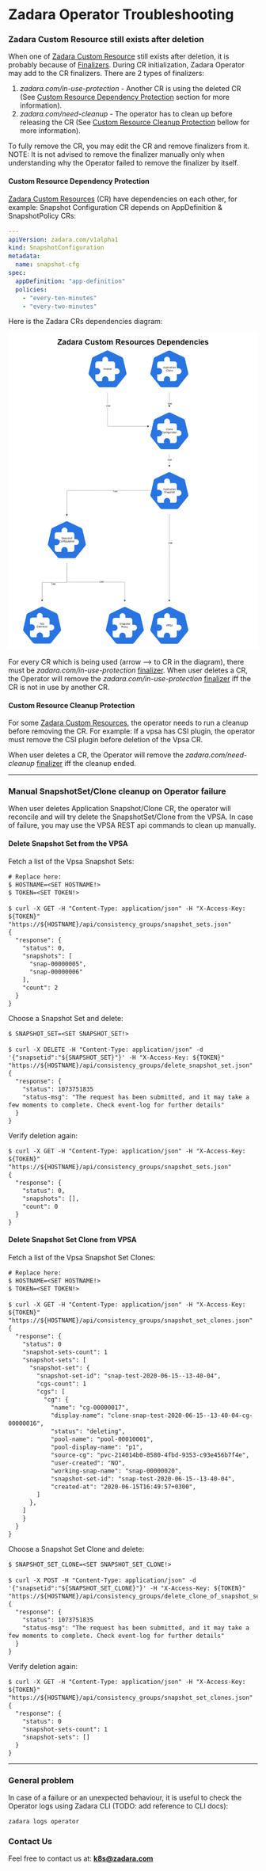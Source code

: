 # Zadara Operator Troubleshooting

### Zadara Custom Resource still exists after deletion

When one of [Zadara Custom Resource](custom_resources.md) still exists after deletion, it is probably because of [Finalizers](https://kubernetes.cn/docs/reference/using-api/api-concepts/#resource-deletion).
During CR initialization, Zadara Operator may add to the CR finalizers.
There are 2 types of finalizers:
1. *zadara.com/in-use-protection* - Another CR is using the deleted CR (See [Custom Resource Dependency Protection](#custom-resource-dependency-protection) section for more information).
2. *zadara.com/need-cleanup* - The operator has to clean up before releasing the CR (See [Custom Resource Cleanup Protection](#custom-resource-cleanup-protection) bellow for more information).

To fully remove the CR, you may edit the CR and remove finalizers from it.
NOTE: It is not advised to remove the finalizer manually only when understanding why the Operator failed to remove the finalizer by itself.

#### Custom Resource Dependency Protection

[Zadara Custom Resources](custom_resources.md) (CR) have dependencies on each other, for example:
Snapshot Configuration CR depends on AppDefinition & SnapshotPolicy CRs:

```yaml
---
apiVersion: zadara.com/v1alpha1
kind: SnapshotConfiguration
metadata:
  name: snapshot-cfg
spec:
  appDefinition: "app-definition"
  policies:
    - "every-ten-minutes"
    - "every-two-minutes"
```

Here is the Zadara CRs dependencies diagram:

![Image](cr_dependecies.png)

For every CR which is being used (arrow ⟶ to CR in the diagram), there must be
*zadara.com/in-use-protection* [finalizer](https://kubernetes.cn/docs/reference/using-api/api-concepts/#resource-deletion).
When user deletes a CR, the Operator will remove the *zadara.com/in-use-protection* [finalizer](https://kubernetes.cn/docs/reference/using-api/api-concepts/#resource-deletion) iff the CR is not in use by another CR.

#### Custom Resource Cleanup Protection

For some [Zadara Custom Resources](custom_resources.md), the operator needs to run a cleanup before removing the CR. For example:
If a vpsa has CSI plugin, the operator must remove the CSI plugin before deletion of the Vpsa CR.

When user deletes a CR, the Operator will remove the *zadara.com/need-cleanup* [finalizer](https://kubernetes.cn/docs/reference/using-api/api-concepts/#resource-deletion) iff the cleanup ended.

---

### Manual SnapshotSet/Clone cleanup on Operator failure

When user deletes Application Snapshot/Clone CR, the operator will reconcile and will try delete the SnapshotSet/Clone from the VPSA.
In case of failure, you may use the VPSA REST api commands to clean up manually.

#### Delete Snapshot Set from the VPSA

Fetch a list of the Vpsa Snapshot Sets:
```shell script
# Replace here:
$ HOSTNAME=<SET HOSTNAME!>
$ TOKEN=<SET TOKEN!>

$ curl -X GET -H "Content-Type: application/json" -H "X-Access-Key: ${TOKEN}"  "https://${HOSTNAME}/api/consistency_groups/snapshot_sets.json"
{
  "response": {
    "status": 0,
    "snapshots": [
      "snap-00000005",
      "snap-00000006"
    ],
    "count": 2
  }
}
```

Choose a Snapshot Set and delete:
```shell script
$ SNAPSHOT_SET=<SET SNAPSHOT_SET!>

$ curl -X DELETE -H "Content-Type: application/json" -d '{"snapsetid":"${SNAPSHOT_SET}"}' -H "X-Access-Key: ${TOKEN}"  "https://${HOSTNAME}/api/consistency_groups/delete_snapshot_set.json"
{
  "response": {
    "status": 1073751835
    "status-msg": "The request has been submitted, and it may take a few moments to complete. Check event-log for further details"
  }
}
```

Verify deletion again:
```shell script
$ curl -X GET -H "Content-Type: application/json" -H "X-Access-Key: ${TOKEN}"  "https://${HOSTNAME}/api/consistency_groups/snapshot_sets.json"
{
  "response": {
    "status": 0,
    "snapshots": [],
    "count": 0
  }
}
```

#### Delete Snapshot Set Clone from VPSA

Fetch a list of the Vpsa Snapshot Set Clones:
```shell script
# Replace here:
$ HOSTNAME=<SET HOSTNAME!>
$ TOKEN=<SET TOKEN!>

$ curl -X GET -H "Content-Type: application/json" -H "X-Access-Key: ${TOKEN}"  "https://${HOSTNAME}/api/consistency_groups/snapshot_set_clones.json"
{
  "response": {
    "status": 0
    "snapshot-sets-count": 1
    "snapshot-sets": [
      "snapshot-set": {
        "snapshot-set-id": "snap-test-2020-06-15--13-40-04",
        "cgs-count": 1
        "cgs": [
          "cg": {
            "name": "cg-00000017",
            "display-name": "clone-snap-test-2020-06-15--13-40-04-cg-00000016",
            "status": "deleting",
            "pool-name": "pool-00010001",
            "pool-display-name": "p1",
            "source-cg": "pvc-214014b0-8580-4fbd-9353-c93e456b7f4e",
            "user-created": "NO",
            "working-snap-name": "snap-00000020",
            "snapshot-set-id": "snap-test-2020-06-15--13-40-04",
            "created-at": "2020-06-15T16:49:57+0300",
        ]
      },
    ]
    }
  }
}
```

Choose a Snapshot Set Clone and delete:
```shell script
$ SNAPSHOT_SET_CLONE=<SET SNAPSHOT_SET_CLONE!>

$ curl -X POST -H "Content-Type: application/json" -d '{"snapsetid":"${SNAPSHOT_SET_CLONE}"}' -H "X-Access-Key: ${TOKEN}"  "https://${HOSTNAME}/api/consistency_groups/delete_clone_of_snapshot_set.json"
{
  "response": {
    "status": 1073751835
    "status-msg": "The request has been submitted, and it may take a few moments to complete. Check event-log for further details"
  }
}
```

Verify deletion again:
```shell script
$ curl -X GET -H "Content-Type: application/json" -H "X-Access-Key: ${TOKEN}"  "https://${HOSTNAME}/api/consistency_groups/snapshot_set_clones.json"
{
  "response": {
    "status": 0
    "snapshot-sets-count": 1
    "snapshot-sets": []
  }
}
```

---

### General problem

In case of a failure or an unexpected behaviour, it is useful to check the Operator logs using Zadara CLI (TODO: add reference to CLI docs):
```
zadara logs operator
```

### Contact Us

Feel free to contact us at:
**k8s@zadara.com**

